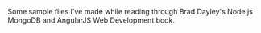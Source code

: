 Some sample files I've made while reading through Brad Dayley's Node.js MongoDB and AngularJS Web Development book.
